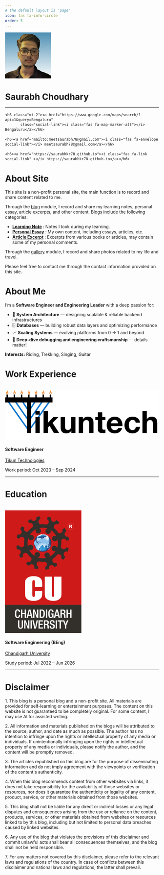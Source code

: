 ```yaml
---
# the default layout is 'page'
icon: fas fa-info-circle
order: 5
---
```


<div class="specialCard text-center" id="profile-card">
  <div class="d-flex flex-column align-items-center">
    <a href="/">
      <img src="/assets/img/profile-pic.jpg" class="profile-img rounded-circle" alt="Saurabh Choudhary" style="width: 150px; height: 150px; object-fit: cover;" />
    </a>
    <h1 class="profile-name mt-3">Saurabh Choudhary</h1>
    <p class="profile-bio"></p>
    <hr class="divider w-100" />

    <h6 class="mt-2"><a href="https://www.google.com/maps/search/?api=1&query=Bengaluru"
           class="social-link"><i class="fas fa-map-marker-alt"></i> Bengaluru</a></h6>
     
    <h6><a href="mailto:meetsaurabh78@gmail.com"><i class="fas fa-envelope social-link"></i> meetsaurabh78@gmail.com</a></h6>
     
    <h6><a href="https://saurabhkr78.github.io"><i class="fas fa-link social-link" ></i> https://saurabhkr78.github.io</a></h6>
  </div>
</div>

<div class="specialCard">
  <h1 class="specialCard-title">About Site</h1>
  <p>This site is a non-profit personal site, the main function is to record and share content related to me.</p>
  <p>Through the <a href="/">blog</a> module, I record and share my learning notes, personal essay, article excerpts, and other content. Blogs include the following categories:</p>

  <ul>
    <li>
      <a href="/categories/learning-note/"><strong>Learning Note</strong></a> : Notes I took during my learning.</li>
    <li>
      <a href="/categories/personal-essay/"><strong>Personal Essay</strong></a> : My own content, including essays, articles, etc.
    </li>
    <li>
      <a href="/categories/article-excerpt/"><strong>Article Excerpt</strong></a> : Excerpts from various books or articles, may contain some of my personal comments.
    </li>
  </ul>

  <p>Through the <a href="/gallery/">gallery</a> module, I record and share photos related to my life and travel.</p>
  <p>Please feel free to contact me through the contact information provided on this site.</p>
</div>


<div class="specialCard">
  <h1 class="specialCard-title">About Me</h1>
  <p>I’m a <strong>Software Engineer and Engineering Leader</strong> with a deep passion for:</p>
  <ul>
    <li>🧠 <strong>System Architecture</strong> — designing scalable & reliable backend infrastructures</li>
    <li>🗄️ <strong>Databases</strong> — building robust data layers and optimizing performance</li>
    <li>📈 <strong>Scaling Systems</strong> — evolving platforms from 0 → 1 and beyond</li>
    <li>🎯 <strong>Deep-dive debugging and engineering craftsmanship</strong> — details matter!</li>
  </ul>
  <p><strong>Interests:</strong> Riding, Trekking, Singing, Guitar</p>
</div>




<div class="specialCard">
  <h1 class="specialCard-title">Work Experience</h1>
  <br />
   
  <div class="row aboutRow">
    <div class="col-sm-2 d-flex align-items-center">
      <img src="/assets/img/tikun-logo.png" class="company-logo"
           style="object-fit: contain; max-width: 100%; height: auto;" alt="Tikun Technologies Logo" />
    </div>
    <div class="col-sm-9">
      <h4 class="experience-title">Software Engineer</h4>
      <p><a href="#">Tikun Technologies</a></p>
      <p class="experience-desc">Work period: Oct 2023 – Sep 2024</p>
    </div>
  </div>
  <hr class="divider" />
   
</div>

 
<div class="specialCard">
  <h1 class="specialCard-title">Education</h1>
  <br />
   
  <div class="row aboutRow">
    <div class="col-sm-2 d-flex align-items-center">
      <img src="/assets/img/chandigarh-logo.png" class="company-logo"
           style="object-fit: contain; max-width: 100%; height: auto;" alt="Chandigarh University Logo" />
    </div>
    <div class="col-sm-9">
      <h4 class="experience-title">Software Engineering (BEng)</h4>
      <p><a href="#">Chandigarh University</a></p>
      <p class="experience-desc">Study period: Jul 2022 – Jun 2026</p>
    </div>
  </div>
  <hr class="divider" />
   
</div>


<div class="specialCard">
  <h1 class="specialCard-title">Disclaimer</h1>
  <p>1. This blog is a personal blog and a non-profit site. All materials are provided for self-learning or entertainment purposes. The content on this website is not guaranteed to be completely original. For some content, I may use AI for assisted writing.</p>
  <p>2. All information and materials published on the blogs will be attributed to the source, author, and date as much as possible. The author has no intention to infringe upon the rights or intellectual property of any media or individuals. If unintentionally infringing upon the rights or intellectual property of any media or individuals, please notify the author, and the content will be promptly removed.</p>
  <p>3. The articles republished on this blog are for the purpose of disseminating information and do not imply agreement with the viewpoints or verification of the content's authenticity.</p>
  <p>4. When this blog recommends content from other websites via links, it does not take responsibility for the availability of those websites or resources, nor does it guarantee the authenticity or legality of any content, product, service, or other materials obtained from those websites.</p>
  <p>5. This blog shall not be liable for any direct or indirect losses or any legal disputes and consequences arising from the use or reliance on the content, products, services, or other materials obtained from websites or resources linked to by this blog, including but not limited to personal data breaches caused by linked websites.</p>
  <p>6. Any use of the blog that violates the provisions of this disclaimer and commit unlawful acts shall bear all consequences themselves, and the blog shall not be held responsible.</p>
  <p>7. For any matters not covered by this disclaimer, please refer to the relevant laws and regulations of the country. In case of conflicts between this disclaimer and national laws and regulations, the latter shall prevail.</p>

</div>
